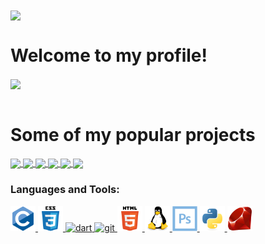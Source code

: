<a href="https://github.com/anuraghazra/github-readme-stats">
  <img align="center" src="https://user-images.githubusercontent.com/76164598/171924909-2f0acb8f-98ee-47ba-b443-94d8e6cff494.gif" />
</a> 

# Welcome to my profile!

<a href="https://github.com/anuraghazra/github-readme-stats">
  <img align="center" src="https://github-readme-stats.vercel.app/api?username=nwvh&theme=material-palenight&show_icons=true" />
</a> <br>

<br>

# Some of my popular projects 

<a href="https://github.com/wooxhimself/dotsv2">
  <img align="center" src="https://github-readme-stats.vercel.app/api/pin/?username=nwvh&repo=dotsv2&theme=material-palenight" />
</a>

<a href="https://github.com/wooxhimself/dotsv3">
  <img align="center" src="https://github-readme-stats.vercel.app/api/pin/?username=nwvh&repo=dotsv3&theme=material-palenight" />
</a>

<a href="https://github.com/wooxhimself/startpage">
  <img align="center" src="https://github-readme-stats.vercel.app/api/pin/?username=nwvh&repo=startpage&theme=material-palenight" />
</a>

<a href="https://github.com/wooxhimself/TrackDown">
  <img align="center" src="https://github-readme-stats.vercel.app/api/pin/?username=nwvh&repo=TrackDown&theme=material-palenight" />
</a>

<a href="https://github.com/wooxhimself/Pymgur">
  <img align="center" src="https://github-readme-stats.vercel.app/api/pin/?username=nwvh&repo=pymgur&theme=material-palenight" />
</a>




<a href="https://github.com/wooxhimself/dotsv2">
  <img align="center" src="https://github-readme-stats.vercel.app/api/pin/?username=nwvh&repo=neverwhere&theme=material-palenight" />
</a>




<h3 align="left">Languages and Tools:</h3>
<p align="left"> <a href="https://www.cprogramming.com/" target="_blank" rel="noreferrer"> <img src="https://raw.githubusercontent.com/devicons/devicon/master/icons/c/c-original.svg" alt="c" width="40" height="40"/> </a> <a href="https://www.w3schools.com/css/" target="_blank" rel="noreferrer"> <img src="https://raw.githubusercontent.com/devicons/devicon/master/icons/css3/css3-original-wordmark.svg" alt="css3" width="40" height="40"/> </a> <a href="https://dart.dev" target="_blank" rel="noreferrer"> <img src="https://www.vectorlogo.zone/logos/dartlang/dartlang-icon.svg" alt="dart" width="40" height="40"/> </a> <a href="https://git-scm.com/" target="_blank" rel="noreferrer"> <img src="https://www.vectorlogo.zone/logos/git-scm/git-scm-icon.svg" alt="git" width="40" height="40"/> </a> <a href="https://www.w3.org/html/" target="_blank" rel="noreferrer"> <img src="https://raw.githubusercontent.com/devicons/devicon/master/icons/html5/html5-original-wordmark.svg" alt="html5" width="40" height="40"/> </a> <a href="https://www.linux.org/" target="_blank" rel="noreferrer"> <img src="https://raw.githubusercontent.com/devicons/devicon/master/icons/linux/linux-original.svg" alt="linux" width="40" height="40"/> </a> <a href="https://www.photoshop.com/en" target="_blank" rel="noreferrer"> <img src="https://raw.githubusercontent.com/devicons/devicon/master/icons/photoshop/photoshop-line.svg" alt="photoshop" width="40" height="40"/> </a> <a href="https://www.python.org" target="_blank" rel="noreferrer"> <img src="https://raw.githubusercontent.com/devicons/devicon/master/icons/python/python-original.svg" alt="python" width="40" height="40"/> </a> <a href="https://www.ruby-lang.org/en/" target="_blank" rel="noreferrer"> <img src="https://raw.githubusercontent.com/devicons/devicon/master/icons/ruby/ruby-original.svg" alt="ruby" width="40" height="40"/> </a> </p>

